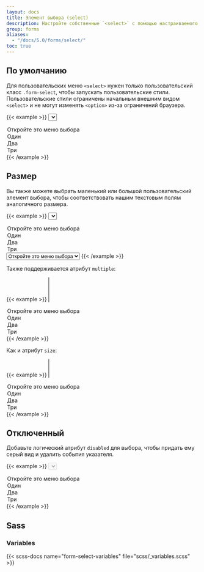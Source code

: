 ```yaml
---
layout: docs
title: Элемент выбора (select)
description: Настройте собственные `<select>` с помощью настраиваемого CSS, который изменяет первоначальный вид элемента.
group: forms
aliases:
  - "/docs/5.0/forms/select/"
toc: true
---
```


## По умолчанию

Для пользовательских меню `<select>` нужен только пользовательский класс `.form-select`, чтобы запускать пользовательские стили. Пользовательские стили ограничены начальным внешним видом `<select>` и не могут изменять `<option>` из-за ограничений браузера.

{{< example >}}
<select class="form-select" aria-label="Пример выбора по умолчанию">
  <option selected>Откройте это меню выбора</option>
  <option value="1">Один</option>
  <option value="2">Два</option>
  <option value="3">Три</option>
</select>
{{< /example >}}

## Размер

Вы также можете выбрать маленький или большой пользовательский элемент выбора, чтобы соответствовать нашим текстовым полям аналогичного размера.

{{< example >}}
<select class="form-select form-select-lg mb-3" aria-label=".form-select-lg пример">
  <option selected>Откройте это меню выбора</option>
  <option value="1">Один</option>
  <option value="2">Два</option>
  <option value="3">Три</option>
</select>

<select class="form-select form-select-sm" aria-label=".form-select-sm пример">
  <option selected>Откройте это меню выбора</option>
  <option value="1">Один</option>
  <option value="2">Два</option>
  <option value="3">Три</option>
</select>
{{< /example >}}

Также поддерживается атрибут `multiple`:

{{< example >}}
<select class="form-select" multiple aria-label="пример множественного выбора">
  <option selected>Откройте это меню выбора</option>
  <option value="1">Один</option>
  <option value="2">Два</option>
  <option value="3">Три</option>
</select>
{{< /example >}}

Как и атрибут `size`:

{{< example >}}
<select class="form-select" size="3" aria-label="пример элемента выбора размером равному 3">
  <option selected>Откройте это меню выбора</option>
  <option value="1">Один</option>
  <option value="2">Два</option>
  <option value="3">Три</option>
</select>
{{< /example >}}

## Отключенный

Добавьте логический атрибут `disabled` для выбора, чтобы придать ему серый вид и удалить события указателя.

{{< example >}}
<select class="form-select" aria-label="Disabled select example" disabled>
  <option selected>Откройте это меню выбора</option>
  <option value="1">Один</option>
  <option value="2">Два</option>
  <option value="3">Три</option>
</select>
{{< /example >}}

## Sass

### Variables

{{< scss-docs name="form-select-variables" file="scss/_variables.scss" >}}
